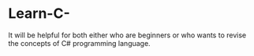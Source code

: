 # Learn-C-
It will be helpful for both either who are beginners or who wants to revise the concepts of C# programming language.
